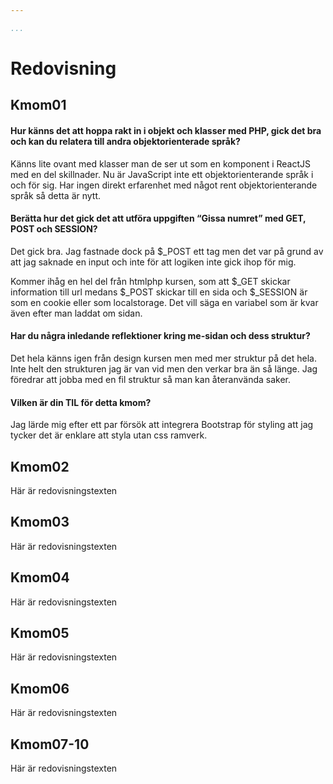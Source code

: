 ```yaml
---

...
```

Redovisning
=========================

## Kmom01

#### Hur känns det att hoppa rakt in i objekt och klasser med PHP, gick det bra och kan du relatera till andra objektorienterade språk?

Känns lite ovant med klasser man de ser ut som en komponent i ReactJS med en del skillnader. Nu är JavaScript inte ett objektorienterande språk i och för sig. Har ingen direkt erfarenhet med något rent objektorienterande språk så detta är nytt.

#### Berätta hur det gick det att utföra uppgiften “Gissa numret” med GET, POST och SESSION?

Det gick bra. Jag fastnade dock på $\_POST ett tag men det var på grund av att jag saknade en input och inte för att logiken inte gick ihop för mig.

Kommer ihåg en hel del från htmlphp kursen, som att $\_GET skickar information till url medans $\_POST skickar till en sida och $\_SESSION är som en cookie eller som localstorage. Det vill säga en variabel som är kvar även efter man laddat om sidan.

#### Har du några inledande reflektioner kring me-sidan och dess struktur?

Det hela känns igen från design kursen men med mer struktur på det hela. Inte helt den strukturen jag är van vid men den verkar bra än så länge. Jag föredrar att jobba med en fil struktur så man kan återanvända saker.

#### Vilken är din TIL för detta kmom?

Jag lärde mig efter ett par försök att integrera Bootstrap för styling att jag tycker det är enklare att styla utan css ramverk.

## Kmom02

Här är redovisningstexten

## Kmom03

Här är redovisningstexten

## Kmom04

Här är redovisningstexten

## Kmom05

Här är redovisningstexten

## Kmom06

Här är redovisningstexten

## Kmom07-10

Här är redovisningstexten
